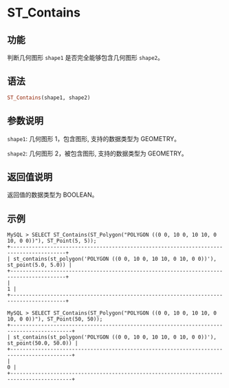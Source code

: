 # ST_Contains

## 功能

判断几何图形 `shape1` 是否完全能够包含几何图形 `shape2`。

## 语法

```Haskell
ST_Contains(shape1, shape2)
```

## 参数说明

`shape1`: 几何图形 1，包含图形, 支持的数据类型为 GEOMETRY。

`shape2`: 几何图形 2，被包含图形, 支持的数据类型为 GEOMETRY。

## 返回值说明

返回值的数据类型为 BOOLEAN。

## 示例

```Plain Text
MySQL > SELECT ST_Contains(ST_Polygon("POLYGON ((0 0, 10 0, 10 10, 0 10, 0 0))"), ST_Point(5, 5));
+----------------------------------------------------------------------------------------+
| st_contains(st_polygon('POLYGON ((0 0, 10 0, 10 10, 0 10, 0 0))'), st_point(5.0, 5.0)) |
+----------------------------------------------------------------------------------------+
|                                                                                      1 |
+----------------------------------------------------------------------------------------+

MySQL > SELECT ST_Contains(ST_Polygon("POLYGON ((0 0, 10 0, 10 10, 0 10, 0 0))"), ST_Point(50, 50));
+------------------------------------------------------------------------------------------+
| st_contains(st_polygon('POLYGON ((0 0, 10 0, 10 10, 0 10, 0 0))'), st_point(50.0, 50.0)) |
+------------------------------------------------------------------------------------------+
|                                                                                        0 |
+------------------------------------------------------------------------------------------+
```
